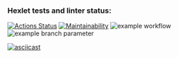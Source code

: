 ### Hexlet tests and linter status:
[![Actions Status](https://github.com/larisaRakhimova7/frontend-project-46/workflows/hexlet-check/badge.svg)](https://github.com/larisaRakhimova7/frontend-project-46/actions)
[![Maintainability](https://api.codeclimate.com/v1/badges/80373e25c74e3e722f48/maintainability)](https://codeclimate.com/github/larisaRakhimova7/frontend-project-46/maintainability)
![example workflow](https://github.com/github/docs/actions/workflows/main.yml/badge.svg)
![example branch parameter](https://github.com/github/docs/actions/workflows/main.yml/badge.svg?branch=feature-1)

[![asciicast](https://asciinema.org/a/558418.svg)](https://asciinema.org/a/558418)
